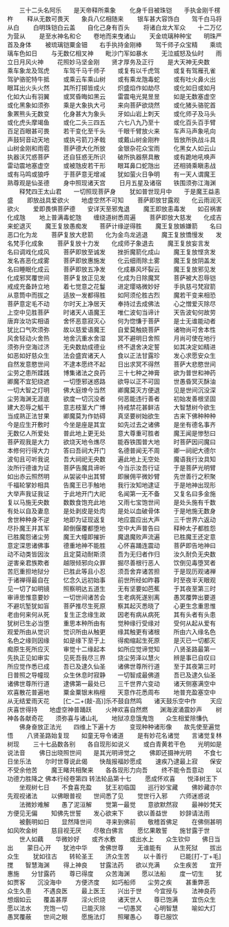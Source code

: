 <!-- { "loadSidebar": true } -->
　　三十二头名阿乐　　是天帝释所乘象
　　化身千目被珠铠　　手执金刚千楞杵
　　释从无数可畏天　　象兵八亿相随来
　　银车甚大容饰白　　驾千白马将从白
　　白明珠铠白云盖　　自化己身有百头
　　将诸白龙大军众　　十二万亿为营从
　　是至水神名和仑　　卷地而来曳诸山
　　天金琉璃种种宝　　明珠严首及身体
　　被琉璃铠粟金钿　　右手执持金刚棒
　　驾千师子众宝精　　乘琉璃车色如日
　　与无数亿相叉神　　毗沙门军如暴水
　　无泣威怒及仙时　　雨立日月风火神
　　花照妙马坚金刚　　贤才厚务及正行
　　是大天神无央数　　乘车象龙及驾虎
　　车驾千马千师子　　或复有以千虎驾
　　或复有驾雁孔雀　　驾驴骆驼特牛抵
　　或乘云车乘山树　　或有乘龙虺毒蛇
　　或有吐火鼻火出　　眼耳出火头火然
　　其所打掷皆成火　　炽盛焰作如劫尽
　　或化如日或如月　　化如大山有羽翼
　　或冥昏晦如黑云　　雷震电光晃昱昱
　　如是无数塞虚空　　或化黑象如须弥
　　乘是大象执大弓　　来向菩萨欲烧然
　　或化猪头骆驼首　　象罴熊头无数变
　　化身甚大为象头　　牙如山岩上刺天
　　或化师子及马头　　或化虎头摩竭鱼
　　或化二头三四五　　六七八九乃至十
　　或化百头百手臂　　百足百眼甚可畏
　　若干变化至千头　　千眼千臂放火来
　　车声马声象吼向　　声鼓轲音动天地
　　或执弓箭刀矛戟　　或戴山树金刚杵
　　皆放所执战斗具　　山树金刚和雨雹
　　菩萨德大化所放　　金银杂花众宝雨
　　化黑女人如云山　　执器沃咒惑菩萨
　　还自狂惑无所识　　破所执器祭具散
　　或有跪地吼唤声　　雷动震地塞虚空
　　或被虺皮若干形　　眼耳鼻口蛇虺出
　　还相骑乘瞋恚战　　或有马鸣或狼呼
　　于菩萨意无增减　　犹如萤火日争明
　　有一天人谓魔王　　熟尊观是仙圣德
　　身中照现诸天宫
　　日月五星及诸宿　　铁围须弥江海渊
　　释梵四王太山君　　一切照现菩萨身
　　犹如普世现月中　　于是魔王益恚盛
　　即放战具爱欲火　　地虚空然不可知
　　菩萨即放甘露观　　化云雨润灭欲火
　　爱即畏惧菩萨德　　安详天至邪鬼退
　　魔王即放恚毒发　　如召祸害化成虺
　　地上普满毒蛇虺　　缠绕道树悉周遍
　　菩萨即放大慈发　　化成吉来蛇退灭
　　魔王复放愚痴发　　菩萨计缘逆得胜
　　魔王复放嫉嫌箭　　名曰恶口化为龙
　　菩萨复放大悲箭　　化为金鸟龙逃退
　　魔王复放憍慢发　　发名梵手化成象
　　菩萨复放十力发　　化成师子象退去
　　魔王复放妄言发　　名曰调戏化成风
　　菩萨即放至诚发　　挫折魔箭化成山
　　魔王复放悭贪发　　发名吝恶化成雾
　　菩萨即放惠施发　　化云细雨除土雾
　　魔王复放阴盖发　　名曰睡眠化成云
　　菩萨即放五净发　　化成暴风坏裂云
　　魔王复放邪见发　　化成邪冥覆世间
　　菩萨复放正见发　　化成为日除魔冥
　　菩萨被大忍辱铠　　戒成充备跱立地
　　着七觉意之花鬘　　进定璎珞微妙好
　　手执慈弓梵寂箭　　从意筒中而拔之
　　适放一发都得胜　　如阿须伦胜古烈
　　魔若干变来相恐　　菩萨意定毛不动
　　尔时天上净居天　　奉持过去成佛法
　　心之憎爱灭除尽　　上空中见胜菩萨
　　时诸天人语魔王　　唯仁波旬当谛计
　　天告波旬何故劳　　唐弃汝功实相语
　　舍怀恶意寂灭心　　何为惚慊于菩萨
　　是士无谁能动者　　犹比口气吹须弥
　　故以慈爱语魔王　　自爱莫触娆菩萨
　　诸物尚可舍本性　　风舍轻动火舍热
　　地舍沆重水舍湿　　冥不避明日舍照
　　月尚可使在地行　　须弥升空海过济
　　无央数劫成德业　　终不退舍决定誓
　　如其决定如精进　　如恶如好慈众生
　　法会盛宾诸天人　　食以正法甘露珍
　　发心求愿安众生　　自然发意愍世间
　　不逮本愿终不起　　日出求冥不得然
　　菩萨大悲愍世间　　尘劳之患所蹂践
　　博集诸法之良药　　三十七种之神膏
　　欲为普世和神药　　卿魔不宜犯绕遮
　　一切堕邪迷惑路　　欲导以正不可固
　　世愚昏冥灭酥油　　一切大智之灯明
　　佛大庭燎今当然　　卿魔莫灭方便退
　　见是世间沉没深　　尘劳海渊无涯底
　　欲度一切沉没者　　何恶能违行善者
　　初始发善根坚固　　建大忍辱之觚干
　　意志枝茎大广博　　持戒禁花甚鲜洁
　　大智慧树今欲生　　当成熟正法甘果
　　卿魔莫为作妨碍　　真坚要树始欲生
　　古来下佛种种种　　今是应生开敷时
　　今坐是座是其宜　　如先过去之诸佛
　　是坐有德名事齐　　无数亿人所爱处
　　普此地上更无处　　意大尊重可胜者
　　魔王闻是惨愁曰　　菩萨观我是大力
　　欲烧天地令燋尽　　能吞铁围普大地
　　时菩萨因问魔曰　　本修何行得大力
　　答曰吾祠大开门　　名德普闻无不周
　　卿一祠祀大德尔　　波旬且可听我说
　　吾大祠祀无央数　　遍此地上无空处
　　魔语我行汝具知　　汝所行德谁为证
　　菩萨告魔具谛听　　今当示汝吾行证
　　于是菩萨光明臂　　如出赤云照然明
　　从袈裟中出其臂　　即展佣平微妙臂
　　先世善行之积聚　　千福轮掌妙相具
　　告魔王已手触地　　我行汝知地逮证
　　于是地神出现形　　大举声我证我证
　　于此地开门大祀　　名闻第一无不备
　　又复名曰多金施　　复以马施无央数
　　数数食饱充此地　　又雨七宝饱世间
　　是处头施有千数　　有处以自及妻息
　　是处剥皮是处肉　　是处以血破骨体
　　于是地施无数身　　舍世种种身不逆
　　地即为证现返复　　地应震应出大声
　　三千世界六返动　　尽扑魔王并其军
　　颠倒偃覆都堕地　　空中大声普告曰
　　释种太子都胜怨　　已胜魔怨诸尘劳
　　魔王大幢即摧折　　魔退魔败声流遍
　　已胜魔王还定意　　意定深思诸佛事
　　德重地神不能胜　　心怀喜踊连震动
　　菩萨即告地神曰　　动不动类皆因汝
　　且定莫动耐斯须　　吾为无归者作归
　　汝久耐负无央数　　逆害亲君族欺者
　　越限倾邪向众罪　　掘尽善根行恶人
　　饮倒见毒堕冥者　　苦厄重担地狱分
　　已胜此等且小忍　　须吾舍弃诸苦担
　　于是现历观诸禅　　于诸禅得最自在
　　忆念久远初始事　　前世所经如昨暮
　　时至夜半天眼观　　见一切了如明镜
　　照察明达五道生　　无有坚要如芭蕉
　　于其夜至第三时　　审谛思惟意要妙
　　一切世间诸苦会　　生老病死遂别离
　　愚冥覆弊出要道　　不避坑堑犹如盲
　　菩萨推尽生死原　　察其起灭悉晓了
　　心更生念重思惟　　老由何来何从死
　　复生正念缘生故　　因老有病从病死
　　其有头者有头患　　犹树已生必当堕
　　重思本种所由有　　觉种缘行受缘对
　　受何从起从爱有　　观爱所由从觉识
　　觉识所由从触更　　缘其触更有诸根
　　所由六入缘名色　　名色之缘则因缘
　　如是缘下至于上　　得痴缩起生死原
　　是灭已一切都灭　　痴原生死所应灭
　　审觉十二缘起本　　如所应觉谛觉知
　　八贤圣路最第一　　先执正见如审实
　　见死吾我尽三界　　烧尘劳泽以慧火
　　辨是事已自叹曰　　所应觉作悉已成
　　吾已及逮久仙圣　　诸佛世尊所行道
　　至于其夜第三时　　日普照之导幢现
　　众生休息时寂静　　一切智成最佛道
　　吾已及逮久仙圣　　诸佛世尊所行道
　　逮佛第一最处已　　三千世界六变动
　　诸天侧塞满空中　　欢喜散花普遍地
　　粟金粟银末栴檀　　天意作花悉周布
　　地普充盈塞空中　　从无结爱雨天花
　　[仁-二+(敲-高)]乐不鼓自然鸣　　诸天鼓乐空中作
　　天应庆喜世得持　　地虚空神普踊跃
　　火神欢喜自然燃　　渊海波涌震妙声
　　树神各各献奇花　　须弥喜与诸山礼
　　地狱凉息饿鬼饱　　众生相爱除慊仇
　　佛身奋放正法光　　四维上下遍十方
　　变现种种诸形像　　故先使至遍觉悟
　　八贤圣路始复现　　如童无导令诸道
　　是有妙花名诸觉　　言诸觉复林树现
　　三十七品数各别　　各自现形如说义
　　或白青黄若干色　　光明如是说法音
　　佛日出晓照世间　　是其光明谛觉之
　　佛即还摄神光明　　不食七日坐乐法
　　尔时世尊说此偈　　快哉报福妙愿成
　　速疾乃逮最上寂　　保安不受余他苦
　　魔王睹共相聚来　　各各现形力向吾
　　终不能令吾意动　　以功德力胜降之
佛本行经卷第四
转法轮品第十七
　　愿成怀欢喜　　悦泽树王下
　　坐观树七日　　不食喜充盈
　　犹王初临国　　巡行妙宝藏
　　佛妙藏亦尔　　先观视诸法
　　以佛眼普视　　世间悉了见
　　觉世行入邪　　六师迷惑说
　　法微妙难解　　愚了泥洹解
　　觉第一最觉　　意欲默然寂
　　最神妙梵天　　方便见无偏
　　知佛先世誓　　发心欲来下
　　欲以善益世　　妙辞请法雨
　　被氎明如日　　显然降世间
　　寻来到佛前　　敬稽首佛足
　　在佛侧甚明　　如风吹金树
　　慈目视无厌　　尽敬白佛言
　　愿忆果敢誓　　施甘露于世
　　世人如藕　　华微妙好　　或齐水敷
　　或出水上　　众生钦仰　　佛日当出
　　蒙日心开　　犹池中华　　舍佛世尊
　　无谁能有　　从生死狱　　拔出众生
　　犹如往古　　转轮圣王　　济众生苦
　　以十善行　　已能[打-丁+毛]搅　　智慧海渊
　　得上神良　　甘露法药　　欲以充满
　　众生疾苦　　宜开惠施　　分甘露药
　　尊已得度　　众苦海渊　　愿以法船
　　度一切生　　犹如贾客　　沉没海中
　　方便济度　　如巧船师　　尘劳之疾
　　甚重弊恶　　众生久患　　不遇良医
　　最上医王　　兴出于世　　今宜授与
　　法神良药　　想烟如云　　覆盖甚厚
　　淫火炽烧　　诸天世人　　尊已饱满
　　宜伤众生　　愿以法水　　充饱一切
　　已能灭除　　一切愚冥　　心明智慧
　　喻如大灯　　愚冥覆蔽　　世间之眼
　　愿施法灯　　照曜愚心　　尊已服饮
